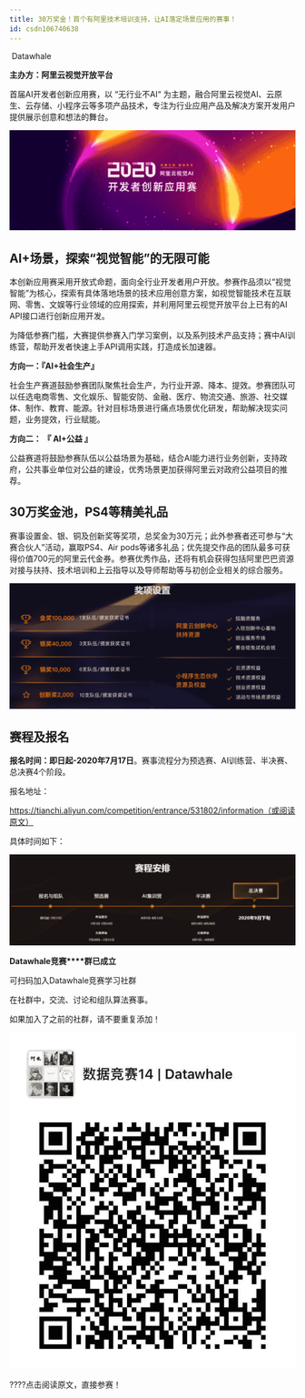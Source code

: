 ```yaml
---
title: 30万奖金！首个有阿里技术培训支持，让AI落定场景应用的赛事！
id: csdn106740638
---
```


 Datawhale 

**主办方：阿里云视觉开放平台**

首届AI开发者创新应用赛，以 “无行业不AI“ 为主题，融合阿里云视觉AI、云原生、云存储、小程序云等多项产品技术，专注为行业应用产品及解决方案开发用户提供展示创意和想法的舞台。

![](../img/54b5aaa79e257a0f58715a51c6af7438.png)

## AI+场景，探索“视觉智能”的无限可能

本创新应用赛采用开放式命题，面向全行业开发者用户开放。参赛作品须以“视觉智能”为核心，探索有具体落地场景的技术应用创意方案，如视觉智能技术在互联网、零售、文娱等行业领域的应用探索，并利用阿里云视觉开放平台上已有的AI API接口进行创新应用开发。

为降低参赛门槛，大赛提供参赛入门学习案例，以及系列技术产品支持；赛中AI训练营，帮助开发者快速上手API调用实践，打造成长加速器。

**方向一：『AI+社会生产』**

社会生产赛道鼓励参赛团队聚焦社会生产，为行业开源、降本、提效。参赛团队可以任选电商零售、文化娱乐、智能安防、金融、医疗、物流交通、旅游、社交媒体、制作、教育、能源。针对目标场景进行痛点场景优化研发，帮助解决现实问题，业务提效，行业赋能。

**方向二： 『 AI+公益 』**

公益赛道将鼓励参赛队伍以公益场景为基础，结合AI能力进行业务创新，支持政府，公共事业单位对公益的建设，优秀场景更加获得阿里云对政府公益项目的推荐。

## 30万奖金池，PS4等精美礼品

赛事设置金、银、铜及创新奖等奖项，总奖金为30万元；此外参赛者还可参与“大赛合伙人”活动，赢取PS4、Air pods等诸多礼品；优先提交作品的团队最多可获得价值700元的阿里云代金券。参赛优秀作品，还将有机会获得包括阿里巴巴资源对接与扶持、技术培训和上云指导以及导师帮助等与初创企业相关的综合服务。

![](../img/9a0627c6c9f3dec52c968f07a6b0f7a2.png)

## 赛程及报名

**报名时间：即日起-2020年7月17日**。赛事流程分为预选赛、AI训练营、半决赛、总决赛4个阶段。

报名地址：

https://tianchi.aliyun.com/competition/entrance/531802/information（或阅读原文）

具体时间如下：

![](../img/b83a87bcc086e244f60e4986e6932079.png)

**Datawhale竞赛****群已成立**

可扫码加入Datawhale竞赛学习社群

在社群中，交流、讨论和组队算法赛事。

如果加入了之前的社群，请不要重复添加！

![](../img/569e0d958f1ab2e9afa123958190c38f.png)

????点击阅读原文，直接参赛！